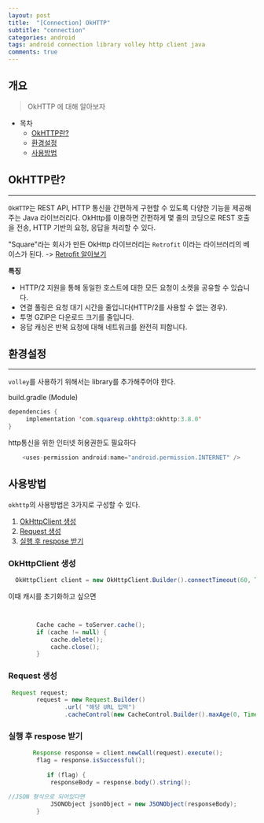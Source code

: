 ```yaml
---
layout: post
title:  "[Connection] OkHTTP"
subtitle: "connection"
categories: android
tags: android connection library volley http client java
comments: true
---
```



## 개요
> OkHTTP 에 대해 알아보자
  
- 목차
	- [OkHTTP란?](#OkHTTP란?) 
	- [환경설정](#환경설정)
	- [사용방법](#사용방법)
 
## OkHTTP란?
---
`OkHTTP`는 REST API, HTTP 통신을 간편하게 구현할 수 있도록 다양한 기능을 제공해주는 Java 라이브러리다.
OkHttp를 이용하면 간편하게 몇 줄의 코딩으로 REST 호출을 전송, HTTP 기반의 요청, 응답을 처리할 수 있다.

"Square"라는 회사가 만든 OkHttp 라이브러리는 `Retrofit` 이라는 라이브러리의 베이스가 된다. 
-> [Retrofit 알아보기](https://hm5938.github.io/android/2022/01/17/android-library-connection-retrofit/)

__특징__

* HTTP/2 지원을 통해 동일한 호스트에 대한 모든 요청이 소켓을 공유할 수 있습니다.
* 연결 풀링은 요청 대기 시간을 줄입니다(HTTP/2를 사용할 수 없는 경우).
* 투명 GZIP은 다운로드 크기를 줄입니다.
* 응답 캐싱은 반복 요청에 대해 네트워크를 완전히 피합니다.


## 환경설정
---
`volley`를 사용하기 위해서는 library를 추가해주어야 한다.

build.gradle (Module)
```java
dependencies {
     implementation 'com.squareup.okhttp3:okhttp:3.8.0'
}
```

http통신을 위한 인터넷 허용권한도 필요하다
```java
    <uses-permission android:name="android.permission.INTERNET" />
```

## 사용방법
`okhttp`의 사용방법은 3가지로 구성할 수 있다.

1. [OkHttpClient 생성](#OkHttpClient-생성)
2. [Request 생성](#Request-생성)
3. [실행 후 respose 받기](#실행-후-respose-받기)

### OkHttpClient 생성

```java
  OkHttpClient client = new OkHttpClient.Builder().connectTimeout(60, TimeUnit.SECONDS).readTimeout(60, TimeUnit.SECONDS).build();
```

이때 캐시를 초기화하고 싶으면
```java


        Cache cache = toServer.cache();
        if (cache != null) {
            cache.delete();
            cache.close();
        }
```

### Request 생성

```java
 Request request;
        request = new Request.Builder()
                .url( "해당 URL 입력")
                .cacheControl(new CacheControl.Builder().maxAge(0, TimeUnit.SECONDS).build()).build();
```

### 실행 후 respose 받기

```java
       Response response = client.newCall(request).execute();
        flag = response.isSuccessful();
        
           if (flag) {
            responseBody = response.body().string();

//JSON 형식으로 되어있다면
            JSONObject jsonObject = new JSONObject(responseBody);
        }
```


